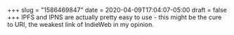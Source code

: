 +++
slug = "1586469847"
date = 2020-04-09T17:04:07-05:00
draft = false
+++
IPFS and IPNS are actually pretty easy to use - this might be the cure to URI, the weakest link of IndieWeb in my opinion.